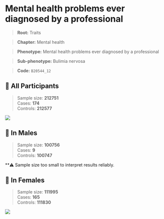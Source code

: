 # Mental health problems ever diagnosed by a professional
> **Root:** Traits  

> **Chapter:** Mental health  

> **Phenotype:** Mental health problems ever diagnosed by a professional  

> **Sub-phenotype:** Bulimia nervosa  

> **Code:** `B20544_12`

## 🧪 All Participants  
> Sample size: **212751**  
> Cases: **174**  
> Controls: **212577**
<img src="/Traits/Figures/ALL/B20544_12.png"/>
<CsvTable src="/Traits_Data/ALL/LG_B20544_12.csv" label="🔍 View full results" />

## 👨 In Males  
> Sample size: **100756**  
> Cases: **9**  
> Controls: **100747**

**⚠️ Sample size too small to interpret results reliably.


## 👩 In Females  
> Sample size: **111995**  
> Cases: **165**  
> Controls: **111830**
<img src="/Traits/Figures/Female/B20544_12.png"/>
<CsvTable src="/Traits_Data/Female/LG_B20544_12.csv" label="🔍 View full results" />
